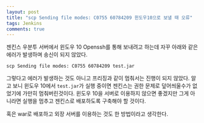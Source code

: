 ```yaml
---
layout: post
title: "scp Sending file modes: C0755 60784209 윈도우10으로 보낼 때 오류"
tags: Jenkins
comments: true
---
```


젠킨스 우분투 서버에서 윈도우 10 Openssh를 통해 보내려고 하는데 자꾸 아래와 같은 에러가 발생하며 송신이 되지 않았다.

`scp Sending file modes: C0755 60784209 test.jar`

그렇다고 에러가 발생하는 것도 아니고 프리징과 같이 멈춰서는 진행이 되지 않았다.
알고 보니 윈도우 10에서 `test.jar`가 실행 중이면 젠킨스는 권한 문제로 덮어씌울수가 없었기에 가만히 멈춰버린것이다.
윈도우 10을 서버로 이용하지 않으면 좋겠지만 그게 아니라면 실행을 멈추고 젠킨스로 배포하도록 구축해야 할 것이다.

혹은 war로 배포하고 외장 서버를 이용하는 것도 한 방법이라고 생각한다.